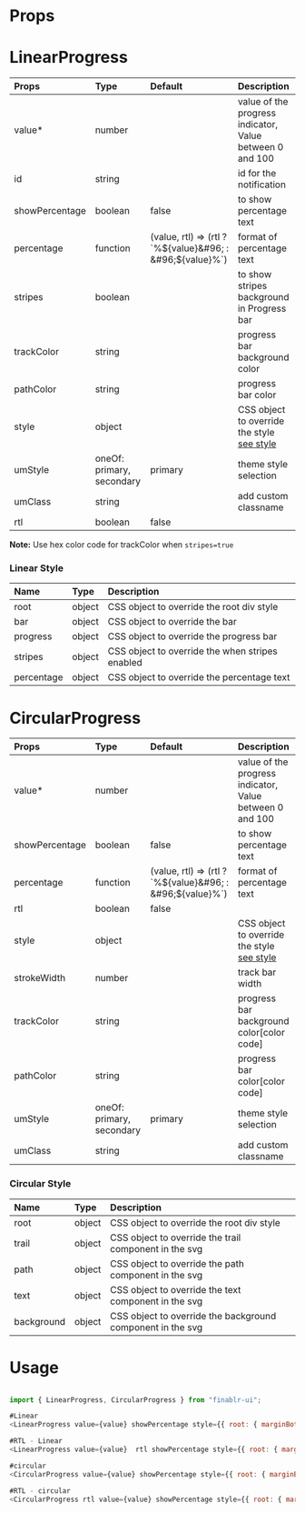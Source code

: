 # Props
# LinearProgress
| Props          | Type                      | Default                                                           | Description                                                 |
| :------------- | :------------------------ | :---------------------------------------------------------------- | :---------------------------------------------------------- |
| value*         | number                    |                                                                   | value of the progress indicator, Value between 0 and 100    |
| id             | string                    |                                                                   | id for the notification                                     |
| showPercentage | boolean                   | false                                                             | to show percentage text                                     |
| percentage     | function                  | (value, rtl) => (rtl ? &#96;%${value}&#96; : &#96;${value}%&#96;) | format of percentage text                                   |
| stripes        | boolean                   |                                                                   | to show stripes background in Progress bar                  |
| trackColor     | string                    |                                                                   | progress bar background color                               |
| pathColor      | string                    |                                                                   | progress bar color                                          |
| style          | object                    |                                                                   | CSS object to override the style [see style](#linear-style) |
| umStyle        | oneOf: primary, secondary | primary                                                           | theme style selection                                       |
| umClass        | string                    |                                                                   | add custom classname                                        |
| rtl            | boolean                   | false                                                             |                                                             |

**Note:** Use hex color code for trackColor when ```stripes=true```

### Linear Style
| Name       | Type   | Description                                     |
| :--------- | :----- | :---------------------------------------------- |
| root       | object | CSS object to override the root div style       |
| bar        | object | CSS object to override the bar                  |
| progress   | object | CSS object to override the progress bar         |
| stripes    | object | CSS object to override the when stripes enabled |
| percentage | object | CSS object to override the percentage text      |

# CircularProgress
| Props          | Type                      | Default                                                           | Description                                                   |
| :------------- | :------------------------ | :---------------------------------------------------------------- | :------------------------------------------------------------ |
| value*         | number                    |                                                                   | value of the progress indicator, Value between 0 and 100      |
| showPercentage | boolean                   | false                                                             | to show percentage text                                       |
| percentage     | function                  | (value, rtl) => (rtl ? &#96;%${value}&#96; : &#96;${value}%&#96;) | format of percentage text                                     |
| rtl            | boolean                   | false                                                             |                                                               |
| style          | object                    |                                                                   | CSS object to override the style [see style](#circular-style) |
| strokeWidth    | number                    |                                                                   | track bar width                                               |
| trackColor     | string                    |                                                                   | progress bar background color[color code]                     |
| pathColor      | string                    |                                                                   | progress bar color[color code]                                |
| umStyle        | oneOf: primary, secondary | primary                                                           | theme style selection                                         |
| umClass        | string                    |                                                                   | add custom classname                                          |

### Circular Style
| Name       | Type   | Description                                                |
| :--------- | :----- | :--------------------------------------------------------- |
| root       | object | CSS object to override the root div style                  |
| trail      | object | CSS object to override the trail component in the svg      |
| path       | object | CSS object to override the path component in the svg       |
| text       | object | CSS object to override the text component in the svg       |
| background | object | CSS object to override the background component in the svg |

# Usage
```js 

import { LinearProgress, CircularProgress } from "finablr-ui";

#Linear
<LinearProgress value={value} showPercentage style={{ root: { marginBottom: 20 } }} />

#RTL - Linear
<LinearProgress value={value}  rtl showPercentage style={{ root: { marginBottom: 20 } }} />

#circular
<CircularProgress value={value} showPercentage style={{ root: { marginBottom: 20 } }} />

#RTL - circular
<CircularProgress rtl value={value} showPercentage style={{ root: { marginBottom: 20 } }} />


 ```

